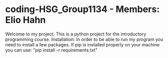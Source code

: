 # coding-HSG_Group1134 - Members: Elio Hahn

Welcome to my project. This is a python project for the introductory programming course.
Installation: 
In order to be able to run my program you need to install a few packages. If pip is installed properly on your machine you can use:
"pip install -r requirements.txt"
